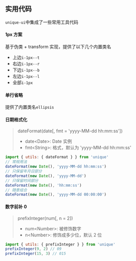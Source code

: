## 实用代码

`unique-ui`中集成了一些常用工具代码

#### 1px 方案

基于伪类 + transform 实现，提供了以下几个内置类名

- 上边`i-1px--t`
- 右边`i-1px--r`
- 下边`i-1px--b`
- 左边`i-1px--l`
- 全部`i-1px`

#### 单行省略

提供了内置类名`ellipsis`

#### 日期格式化

> dateFormat(date[, fmt = 'yyyy-MM-dd hh:mm:ss'])
>
> - date\<Date\>: Date 实例
> - fmt\<String\>: 格式，默认为 'yyyy-MM-dd hh:mm:ss'

```javascript
import { utils: { dateFormat } } from 'unique'
// 常规用法
dateFormat(new Date(), 'yyyy-MM-dd hh:mm:ss')
// 只保留年月日部分
dateFormat(new Date(), 'yyyy-MM-dd')
// 只保留时间部分
dateFormat(new Date(), 'hh:mm:ss')
// 随意组合
dateFormat(new Date(), 'yyyy-MM-dd 00:00:00')
```

#### 数字前补 0

> prefixInteger(num[, n = 2])
>
> - num\<Number\>: 被修饰数字
> - n\<Number\>: 修饰成多少位，默认 2 位

```javascript
import { utils: { prefixInteger } } from 'unique'
prefixInteger(9, 2) // 09
prefixInteger(15, 3) // 015
```